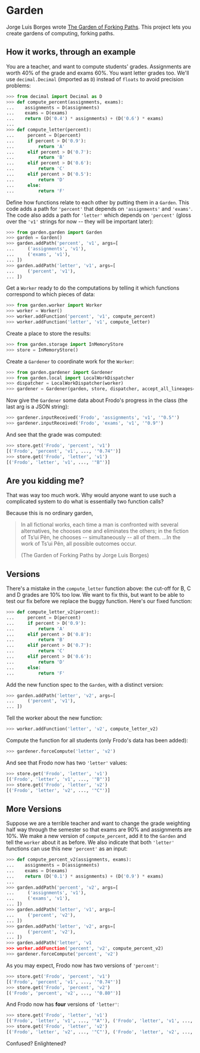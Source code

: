 Garden
======

Jorge Luis Borges wrote
[The Garden of Forking Paths](http://www.coldbacon.com/writing/borges-garden.html).
This project lets you create gardens of computing, forking paths.


How it works, through an example
--------------------------------

You are a teacher, and want to compute students' grades.  Assignments are worth
40% of the grade and exams 60%.  You want letter grades too.  We'll use
`decimal.Decimal` (imported as `D`) instead of `floats` to avoid precision problems:

```python
>>> from decimal import Decimal as D
>>> def compute_percent(assignments, exams):
...    assignments = D(assignments)
...    exams = D(exams)
...    return (D('0.4') * assignments) + (D('0.6') * exams)
...
>>> def compute_letter(percent):
...     percent = D(percent)
...     if percent > D('0.9'):
...         return 'A'
...     elif percent > D('0.7'):
...         return 'B'
...     elif percent > D('0.6'):
...         return 'C'
...     elif percent > D('0.5'):
...         return 'D'
...     else:
...         return 'F'
```

Define how functions relate to each other by putting them in a `Garden`.
This code adds a path for `'percent'` that depends on
`'assignments'` and `'exams'`.  The code also adds a path for
`'letter'` which depends on `'percent'` (gloss over the `'v1'`
strings for now -- they will be important later):

```python
>>> from garden.garden import Garden
>>> garden = Garden()
>>> garden.addPath('percent', 'v1', args=[
...     ('assignments', 'v1'),
...     ('exams', 'v1'),
... ])
>>> garden.addPath('letter', 'v1', args=[
...     ('percent', 'v1'),
... ])
```


Get a `Worker` ready to do the computations by telling it which functions
correspond to which pieces of data:

```python
>>> from garden.worker import Worker
>>> worker = Worker()
>>> worker.addFunction('percent', 'v1', compute_percent)
>>> worker.addFunction('letter', 'v1', compute_letter)
```

Create a place to store the results:

```python
>>> from garden.storage import InMemoryStore
>>> store = InMemoryStore()
```

Create a `Gardener` to coordinate work for the `Worker`:

```python
>>> from garden.gardener import Gardener
>>> from garden.local import LocalWorkDispatcher
>>> dispatcher = LocalWorkDispatcher(worker)
>>> gardener = Gardener(garden, store, dispatcher, accept_all_lineages=True)
```

Now give the `Gardener` some data about Frodo's progress in the class (the last
arg is a JSON string):

```python
>>> gardener.inputReceived('Frodo', 'assignments', 'v1', '"0.5"')
>>> gardener.inputReceived('Frodo', 'exams', 'v1', '"0.9"')
```

And see that the grade was computed:

```python
>>> store.get('Frodo', 'percent', 'v1')
[('Frodo', 'percent', 'v1', ..., '"0.74"')]
>>> store.get('Frodo', 'letter', 'v1')
[('Frodo', 'letter', 'v1', ..., '"B"')]
```

Are you kidding me?
-------------------

That was way too much work.  Why would anyone want to use such a complicated
system to do what is essentially two function calls?

Because this is no ordinary garden,

> In all fictional works, each time a man is confronted with several
> alternatives, he chooses one and eliminates the others; in the fiction of
> Ts’ui Pên, he chooses -- simultaneously -- all of them. ...In the work of
> Ts’ui Pên, all possible outcomes occur.
> 
> (The Garden of Forking Paths by Jorge Luis Borges)

Versions
--------

There's a mistake in the `compute_letter` function above: the cut-off for
B, C and D grades are 10% too low.  We want to fix this, but want to be able to
test our fix before we replace the buggy function.  Here's our fixed function:

```python
>>> def compute_letter_v2(percent):
...     percent = D(percent)
...     if percent > D('0.9'):
...         return 'A'
...     elif percent > D('0.8'):
...         return 'B'
...     elif percent > D('0.7'):
...         return 'C'
...     elif percent > D('0.6'):
...         return 'D'
...     else:
...         return 'F'
```

Add the new function spec to the `Garden`, with a distinct version:

```python
>>> garden.addPath('letter', 'v2', args=[
...     ('percent', 'v1'),
... ])
```

Tell the worker about the new function:

```python
>>> worker.addFunction('letter', 'v2', compute_letter_v2)
```

Compute the function for all students (only Frodo's data has been added):

```python
>>> gardener.forceCompute('letter', 'v2')
```

And see that Frodo now has two `'letter'` values:

```python
>>> store.get('Frodo', 'letter', 'v1')
[('Frodo', 'letter', 'v1', ..., '"B"')]
>>> store.get('Frodo', 'letter', 'v2')
[('Frodo', 'letter', 'v2', ..., '"C"')]
```

More Versions
-------------

Suppose we are a terrible teacher and want to change the grade weighting
half way through the semester so that exams are 90% and assignments are 10%.
We make a new version of `compute_percent`, add it to the `Garden`
and tell the `worker` about it as before.  We also indicate that both
`'letter'` functions can use this new `'percent'` as an input:

```python
>>> def compute_percent_v2(assignments, exams):
...    assignments = D(assignments)
...    exams = D(exams)
...    return (D('0.1') * assignments) + (D('0.9') * exams)
...
>>> garden.addPath('percent', 'v2', args=[
...     ('assignments', 'v1'),
...     ('exams', 'v1'),
... ])
>>> garden.addPath('letter', 'v1', args=[
...     ('percent', 'v2'),
... ])
>>> garden.addPath('letter', 'v2', args=[
...     ('percent', 'v2'),
... ])
>>> garden.addPath('letter', 'v1
>>> worker.addFunction('percent', 'v2', compute_percent_v2)
>>> gardener.forceCompute('percent', 'v2')
```

As you may expect, Frodo now has two versions of `'percent'`:

```python
>>> store.get('Frodo', 'percent', 'v1')
[('Frodo', 'percent', 'v1', ..., '"0.74"')]
>>> store.get('Frodo', 'percent', 'v2')
[('Frodo', 'percent', 'v2', ..., '"0.80"')]
```

And Frodo now has **four** versions of `'letter'`:

```python
>>> store.get('Frodo', 'letter', 'v1')
[('Frodo', 'letter', 'v1', ..., '"A"'), ('Frodo', 'letter', 'v1', ..., '"B"')]
>>> store.get('Frodo', 'letter', 'v2')
[('Frodo', 'letter', 'v2', ..., '"C"'), ('Frodo', 'letter', 'v2', ..., '"D"')]
```

Confused?  Enlightened?